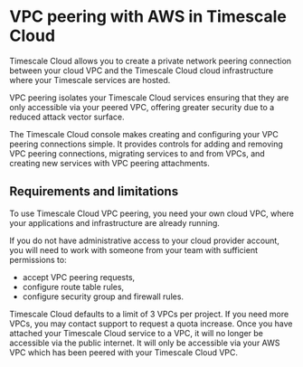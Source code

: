 # VPC peering with AWS in Timescale Cloud

Timescale Cloud allows you to create a private network peering connection between
your cloud VPC and the Timescale Cloud cloud infrastructure where your Timescale
services are hosted.

VPC peering isolates your Timescale Cloud services ensuring that they are only
accessible via your peered VPC, offering greater security due to a reduced
attack vector surface.

The Timescale Cloud console makes creating and configuring your VPC peering connections
simple. It provides controls for adding and removing VPC peering connections, migrating
services to and from VPCs, and creating new services with VPC peering attachments.

## Requirements and limitations
To use Timescale Cloud VPC peering, you need your own cloud VPC, where your
applications and infrastructure are already running.

If you do not have administrative access to your cloud provider account, you will need
to work with someone from your team with sufficient permissions to:

- accept VPC peering requests,
- configure route table rules,
- configure security group and firewall rules.

<highlight type="tip">
Timescale Cloud defaults to a limit of 3 VPCs per project. If you need more VPCs,
you may contact support to request a quota increase.
</highlight>

<highlight type="warning">
Once you have attached your Timescale Cloud service to a VPC, it will no longer be accessible
via the public internet. It will only be accessible via your AWS VPC which has been peered
with your Timescale Cloud VPC.
</highlight>